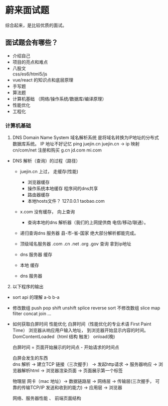 # 蔚来面试题
  综合起来，是比较优质的面试。


## 面试题会有哪些？
  - 介绍自己
  - 项目的亮点和难点
  - 八股文  
    css/es6/html5/js
  - vue/react 的知识点和底层原理
  - 手写题 
  - 算法题
  - 计算机基础 （网络/操作系统/数据库/编译原理）
  - 性能优化
  - 工程化

### 计算机基础

1. DNS Domain Name System 域名解析系统 是将域名转换为IP地址的分布式数据库系统。
  IP 地址不好记忆
  ping juejin.cn
  juejin.cn  ->  ip 映射
  cn/com/net  注册和购买  g.cn jd.com mi.com  

  - DNS 解析（查询）的过程（路径）
    - juejin.cn 上过， 走缓存(性能)
      - 浏览器缓存  
      - 操作系统本地缓存 程序间的dns共享 
      - 路由器缓存
      - 本地hosts文件？  127.0.0.1  taobao.com  

    - x.com 没有缓存， 向上查询 
      - 查询本地的dns 解析器（我们的上网提供商 电信/移动/联通）。
    - 递归查询dns 服务器  县-市-省-国家 绝大部分解析都能完成。
    - 顶级域名服务器  .com .cn .net .org .gov 查询 拿到ip地址
    - dns 服务器 缓存
    - 本地 缓存  
    - dns 服务器  


2. 以下程序的输出
  - sort api 的理解  a-b b-a 
  - 修改数组 
    push pop shift unshift splice reverse sort 
    不修改数组
    slice map filter concat join ... 

- 如何获取白屏时间 性能优化 
  白屏时间（性能优化的专业术语 First Paint Time） 浏览器从响应用户输入地址， 到浏览器开始显示内容的时间。
  DomContentLoaded（html 结构 触发）  onload(晚)

  白屏时间 = 页面开始展示的时间点 - 开始请求的时间点

  白屏会发生的东西  
  dns 解析 -> 建立TCP 链接（三次握手） -> 发起http请求 -> 服务器响应 -> 浏览器解析html -> 浏览器渲染页面 -> 页面展示第一个标签

  物理层 网卡（mac 地址）-> 数据链路层 -> 网络层 -> 传输层(三次握手， 可靠的传输TCP/IP 发送和收到的能力)
  -> 应用层 -> 浏览器

  网络、服务器性能 、 前端页面结构 





